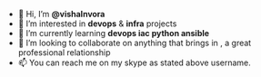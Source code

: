 - 👋 Hi, I’m **@vishalnvora**
- 👀 I’m interested in **devops** & **infra** projects
- 🌱 I’m currently learning **devops iac python ansible**
- 💞️ I’m looking to collaborate on anything that brings in ,  a great professional relationship
- 📫 You can reach me on my skype as stated above username.

<!---
vishalnvora/vishalnvora is a ✨ special ✨ repository because its `README.md` (this file) appears on your GitHub profile.
You can click the Preview link to take a look at your changes.
--->
